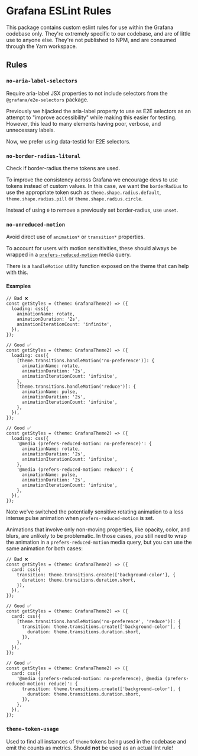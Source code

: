 # Grafana ESLint Rules

This package contains custom eslint rules for use within the Grafana codebase only. They're extremely specific to our codebase, and are of little use to anyone else. They're not published to NPM, and are consumed through the Yarn workspace.

## Rules

### `no-aria-label-selectors`

Require aria-label JSX properties to not include selectors from the `@grafana/e2e-selectors` package.

Previously we hijacked the aria-label property to use as E2E selectors as an attempt to "improve accessibility" while making this easier for testing. However, this lead to many elements having poor, verbose, and unnecessary labels.

Now, we prefer using data-testid for E2E selectors.

### `no-border-radius-literal`

Check if border-radius theme tokens are used.

To improve the consistency across Grafana we encourage devs to use tokens instead of custom values. In this case, we want the `borderRadius` to use the appropriate token such as `theme.shape.radius.default`, `theme.shape.radius.pill` or `theme.shape.radius.circle`.

Instead of using `0` to remove a previously set border-radius, use `unset`.

### `no-unreduced-motion`

Avoid direct use of `animation*` or `transition*` properties.

To account for users with motion sensitivities, these should always be wrapped in a [`prefers-reduced-motion`](https://developer.mozilla.org/en-US/docs/Web/CSS/@media/prefers-reduced-motion) media query.

There is a `handleMotion` utility function exposed on the theme that can help with this.

#### Examples

```tsx
// Bad ❌
const getStyles = (theme: GrafanaTheme2) => ({
  loading: css({
    animationName: rotate,
    animationDuration: '2s',
    animationIterationCount: 'infinite',
  }),
});

// Good ✅
const getStyles = (theme: GrafanaTheme2) => ({
  loading: css({
    [theme.transitions.handleMotion('no-preference')]: {
      animationName: rotate,
      animationDuration: '2s',
      animationIterationCount: 'infinite',
    },
    [theme.transitions.handleMotion('reduce')]: {
      animationName: pulse,
      animationDuration: '2s',
      animationIterationCount: 'infinite',
    },
  }),
});

// Good ✅
const getStyles = (theme: GrafanaTheme2) => ({
  loading: css({
    '@media (prefers-reduced-motion: no-preference)': {
      animationName: rotate,
      animationDuration: '2s',
      animationIterationCount: 'infinite',
    },
    '@media (prefers-reduced-motion: reduce)': {
      animationName: pulse,
      animationDuration: '2s',
      animationIterationCount: 'infinite',
    },
  }),
});
```

Note we've switched the potentially sensitive rotating animation to a less intense pulse animation when `prefers-reduced-motion` is set.

Animations that involve only non-moving properties, like opacity, color, and blurs, are unlikely to be problematic. In those cases, you still need to wrap the animation in a `prefers-reduced-motion` media query, but you can use the same animation for both cases:

```tsx
// Bad ❌
const getStyles = (theme: GrafanaTheme2) => ({
  card: css({
    transition: theme.transitions.create(['background-color'], {
      duration: theme.transitions.duration.short,
    }),
  }),
});

// Good ✅
const getStyles = (theme: GrafanaTheme2) => ({
  card: css({
    [theme.transitions.handleMotion('no-preference', 'reduce')]: {
      transition: theme.transitions.create(['background-color'], {
        duration: theme.transitions.duration.short,
      }),
    },
  }),
});

// Good ✅
const getStyles = (theme: GrafanaTheme2) => ({
  card: css({
    '@media (prefers-reduced-motion: no-preference), @media (prefers-reduced-motion: reduce)': {
      transition: theme.transitions.create(['background-color'], {
        duration: theme.transitions.duration.short,
      }),
    },
  }),
});
```

### `theme-token-usage`

Used to find all instances of `theme` tokens being used in the codebase and emit the counts as metrics. Should **not** be used as an actual lint rule!
